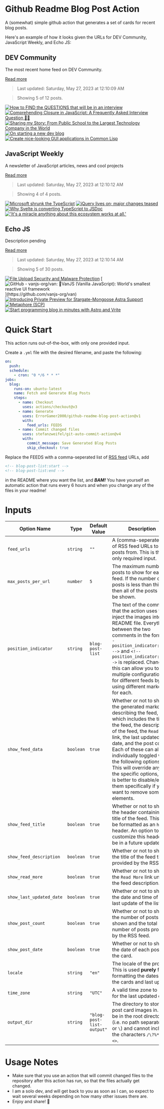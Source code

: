 # Github Readme Blog Post Action

A (somewhat) simple github action that generates a set of cards for recent blog posts.

Here's an example of how it looks given the URLs for DEV Community, JavaScript Weekly, and Echo JS:

<!-- post-list:start -->
## DEV Community

The most recent home feed on DEV Community.

[Read more](https://dev.to)
> Last updated: Saturday, May 27, 2023 at 12:10:09 AM

> Showing 5 of 12 posts.

[![How to FIND the QUESTIONS that will be in an interview](https://raw.githubusercontent.com/ErrorGamer2000/github-readme-blog-post-action/main/generated_files/DEV_Community/How_to_FIND_the_QUESTIONS_that_will_be_in_an_interview.svg)](https://dev.to/kgcodes/how-to-find-the-questions-that-will-be-in-an-interview-1g1n)
[![Comprehending Closure in JavaScript: A Frequently Asked Interview Question 🚀🔥](https://raw.githubusercontent.com/ErrorGamer2000/github-readme-blog-post-action/main/generated_files/DEV_Community/Comprehending_Closure_in_JavaScript__A_Frequently_Asked_Interview_Question_🚀🔥.svg)](https://dev.to/arjuncodess/comprehending-closure-in-javascript-a-frequently-asked-interview-question-43n3)
[![Sharing my Story: From Public School to the Largest Technology Company in the World](https://raw.githubusercontent.com/ErrorGamer2000/github-readme-blog-post-action/main/generated_files/DEV_Community/Sharing_my_Story__From_Public_School_to_the_Largest_Technology_Company_in_the_World.svg)](https://dev.to/glaucia86/sharing-my-story-from-public-school-to-the-largest-technology-company-in-the-world-1m2g)
[![On starting a new dev blog](https://raw.githubusercontent.com/ErrorGamer2000/github-readme-blog-post-action/main/generated_files/DEV_Community/On_starting_a_new_dev_blog.svg)](https://dev.to/armantark/on-starting-a-new-dev-blog-1739)
[![Create nice-looking GUI applications in Common Lisp](https://raw.githubusercontent.com/ErrorGamer2000/github-readme-blog-post-action/main/generated_files/DEV_Community/Create_nice-looking_GUI_applications_in_Common_Lisp.svg)](https://dev.to/vindarel/create-nice-looking-gui-applications-in-common-lisp-22p6)


## JavaScript Weekly

A newsletter of JavaScript articles, news and cool projects

[Read more](https://javascriptweekly.com/)
> Last updated: Saturday, May 27, 2023 at 12:10:12 AM

> Showing 4 of 4 posts.

[![Microsoft shrunk the TypeScript](https://raw.githubusercontent.com/ErrorGamer2000/github-readme-blog-post-action/main/generated_files/JavaScript_Weekly/Microsoft_shrunk_the_TypeScript.svg)](https://javascriptweekly.com/issues/640)
[![jQuery lives on; major changes teased](https://raw.githubusercontent.com/ErrorGamer2000/github-readme-blog-post-action/main/generated_files/JavaScript_Weekly/jQuery_lives_on;_major_changes_teased.svg)](https://javascriptweekly.com/issues/639)
[![Why Svelte is converting TypeScript to JSDoc](https://raw.githubusercontent.com/ErrorGamer2000/github-readme-blog-post-action/main/generated_files/JavaScript_Weekly/Why_Svelte_is_converting_TypeScript_to_JSDoc.svg)](https://javascriptweekly.com/issues/638)
[!['It's a miracle anything about this ecosystem works at all.'](https://raw.githubusercontent.com/ErrorGamer2000/github-readme-blog-post-action/main/generated_files/JavaScript_Weekly/'It's_a_miracle_anything_about_this_ecosystem_works_at_all.'.svg)](https://javascriptweekly.com/issues/637)


## Echo JS

Description pending

[Read more](
http://www.echojs.com
)
> Last updated: Saturday, May 27, 2023 at 12:10:14 AM

> Showing 5 of 30 posts.

[![File Upload Security and Malware Protection](https://raw.githubusercontent.com/ErrorGamer2000/github-readme-blog-post-action/main/generated_files/_Echo_JS_/File_Upload_Security_and_Malware_Protection.svg)](https://austingil.com/file-upload-security-and-malware-protection/)
[![GitHub - vanjs-org/van: 🍦VanJS (Vanilla JavaScript): World's smallest reactive UI framework](https://raw.githubusercontent.com/ErrorGamer2000/github-readme-blog-post-action/main/generated_files/_Echo_JS_/GitHub_-_vanjs-org_van__🍦VanJS_(Vanilla_JavaScript)__World's_smallest_reactive_UI_framework.svg)](https://github.com/vanjs-org/van)
[![Introducing Private Preview for Stargate-Mongoose Astra Support](https://raw.githubusercontent.com/ErrorGamer2000/github-readme-blog-post-action/main/generated_files/_Echo_JS_/Introducing_Private_Preview_for_Stargate-Mongoose_Astra_Support.svg)](http://www.thecodebarbarian.com/introducing-private-preview-for-stargate-mongoose-astra)
[![Metaphore (SCP)](https://raw.githubusercontent.com/ErrorGamer2000/github-readme-blog-post-action/main/generated_files/_Echo_JS_/Metaphore_(SCP).svg)](https://metaphore.vercel.app)
[![Start programming blog in minutes with Astro and Vrite](https://raw.githubusercontent.com/ErrorGamer2000/github-readme-blog-post-action/main/generated_files/_Echo_JS_/Start_programming_blog_in_minutes_with_Astro_and_Vrite.svg)](https://vrite.io/blog/start-programming-blog-in-minutes-with-astro-and-vrite/)


<!-- post-list:end -->

# Quick Start

This action runs out-of-the-box, with only one provided input.

Create a `.yml` file with the desired filename, and paste the following:

```yml
on:
  push:
  schedule:
    - cron: "0 */6 * * *"
jobs:
  blog:
    runs-on: ubuntu-latest
    name: Fetch and Generate Blog Posts
    steps:
      - name: Checkout
        uses: actions/checkout@v3
      - name: Generate
        uses: ErrorGamer2000/github-readme-blog-post-action@v1
        with:
          feed_urls: FEEDS
      - name: Commit changed files
        uses: stefanzweifel/git-auto-commit-action@v4
        with:
          commit_message: Save Generated Blog Posts
          skip_checkout: true
```

Replace the FEEDS with a comma-seperated list of [RSS feed](https://rss.com/blog/how-do-rss-feeds-work/) URLs, add

```md
<!-- blog-post-list:start -->
<!-- blog-post-list:end -->
```

in the README where you want the list, and **_BAM!_** You have yourself an automatic action that runs every 6 hours and when you change any of the files in your readme!

# Inputs

<table>
  <thead>
    <tr>
      <th>Option Name</th>
      <th>Type</th>
      <th>Default Value</th>
      <th>Description</th>
    </tr>
  </thead>
  <tbody>
    <tr>
      <td><code>feed_urls</code></td>
      <td><code>string</code></td>
      <td><code>""</code></td>
      <td>A (comma-seperated) list of RSS feed URLs to load posts from. This is the only required input.</td>
    </tr>
    <tr>
      <td><code>max_posts_per_url</code></td>
      <td><code>number</code></td>
      <td><code>5</code></td>
      <td>The maximum number of posts to show for each feed. If the number of posts is less than this, then all of the posts will be shown.</td>
    </tr>
    <tr>
      <td><code>position_indicator</code></td>
      <td><code>string</code></td>
      <td><code>blog-post-list</code></td>
      <td>The text of the comments that the action uses to inject the images into the README file. Everything between the two comments in the form <code>&lt;!-- position_indicator:start --&gt;</code> and <code>&lt;!-- position_indicator:end --&gt;</code> is replaced. Changing this can allow you to use multiple configurations for different feeds by using different markers for each.</td>
    </tr>
    <tr>
      <td><code>show_feed_data</code></td>
      <td><code>boolean</code></td>
      <td><code>true</code></td>
      <td>Whether or not to show the generated markdown describing the feed, which includes the title of the feed, the description of the feed, the <code>Read More</code> link, the last updated date, and the post count. Each of these can also be individually toggled with the following options. This will override any of the specific options, so it is better to disable/enable them specifically if you want to remove some elements.</td>
    </tr>
    <tr>
      <td><code>show_feed_title</code></td>
      <td><code>boolean</code></td>
      <td><code>true</code></td>
      <td>Whether or not to show the header containing the title of the feed. This will be formatted as an <code>h2</code> header. An option to customize this header will be in a future update.</td>
    </tr>
    <tr>
      <td><code>show_feed_description</code></td>
      <td><code>boolean</code></td>
      <td><code>true</code></td>
      <td>Whether or not to show the title of the feed that is provided by the RSS feed.</td>
    </tr>
    <tr>
      <td><code>show_read_more</code></td>
      <td><code>boolean</code></td>
      <td><code>true</code></td>
      <td>Whether or not to show the <code>Read More</code> link under the feed description.</td>
    </tr>
    <tr>
      <td><code>show_last_updated_date</code></td>
      <td><code>boolean</code></td>
      <td><code>true</code></td>
      <td>Whether or not to show the date and time of the last update of the list.</td>
    </tr>
    <tr>
      <td><code>show_post_count</code></td>
      <td><code>boolean</code></td>
      <td><code>true</code></td>
      <td>Whether or not to show the number of posts shown and the total number of posts provided by the RSS feed.</td>
    </tr>
    <tr>
      <td><code>show_post_date</code></td>
      <td><code>boolean</code></td>
      <td><code>true</code></td>
      <td>Whether or not to show the date of each post on the card.</td>
    </tr>
    <tr>
      <td><code>locale</code></td>
      <td><code>string</code></td>
      <td><code>"en"</code></td>
      <td>The locale of the project. This is used <strong>purely</strong> for formatting the dates of the cards and last update.</td>
    </tr>
    <tr>
      <td><code>time_zone</code></td>
      <td><code>string</code></td>
      <td><code>"UTC"</code></td>
      <td>A valid time zone to use for the last updated date.</td>
    </tr>
    <tr>
      <td><code>output_dir</code></td>
      <td><code>string</code></td>
      <td><code>"blog-post-list-output"</code></td>
      <td>The directory to store the post card images in. Must be in the root directory (i.e. no path separators <code>/</code> or <code>\</code>) and cannot include the characters <code>/\?%*:|"&lt;&gt;</code>.</td>
    </tr>
<!--
    <tr>
      <td><code></code></td>
      <td><cde></cde></td>
      <td><code></code></td>
      <td></td>
    </tr>
-->
  </tbody>
</table>

# Usage Notes

- Make sure that you use an action that will commit changed files to the repository after this action has run, so that the files actually get changed.
- I am a solo dev, and will get back to you as soon as I can, so expect to wait several weeks depending on how many other issues there are.
- Enjoy and share! 🤗

